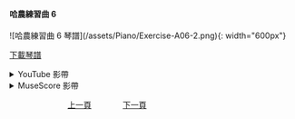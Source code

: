 ﻿---
keywords: 吳老師鋼琴教學 - 哈農練習曲 6
---
<h4>哈農練習曲 6</h4> 
![哈農練習曲 6 琴譜](/assets/Piano/Exercise-A06-2.png){: width="600px"}

<a href="/assets/Piano/Exercise-A06-2.pdf" target="_blank">下載琴譜</a>


<details>
  <summary>YouTube 影帶</summary>
<ol>
<iframe width="560" height="315" src="https://www.youtube.com/embed/s4Dn7_eHdjc" title="哈農練習曲 6" frameborder="0" allow="accelerometer; autoplay; clipboard-write; encrypted-media; gyroscope; picture-in-picture; web-share" allowfullscreen></iframe>

</ol>
</details>

<details>
  <summary>MuseScore 影帶</summary>
<ol>
<a href="https://musescore.com/user/65457238/scores/11217223?share=copy_link" target="_blank">Open to Play</a>
</ol>
</details>


&nbsp;&nbsp;&nbsp;&nbsp;&nbsp;&nbsp;&nbsp;&nbsp;&nbsp;&nbsp;&nbsp;&nbsp;
&nbsp;&nbsp;&nbsp;&nbsp;&nbsp;&nbsp;&nbsp;&nbsp;&nbsp;&nbsp;&nbsp;&nbsp;
[上一頁](Practice18)
&nbsp;&nbsp;&nbsp;&nbsp;&nbsp;&nbsp;&nbsp;&nbsp;&nbsp;&nbsp;&nbsp;&nbsp;
[下一頁](Chords)

<!-- Google tag (gtag.js) -->
<script async src="https://www.googletagmanager.com/gtag/js?id=G-SK366WCHW3"></script>
<script>
  window.dataLayer = window.dataLayer || [];
  function gtag(){dataLayer.push(arguments);}
  gtag('js', new Date());

  gtag('config', 'G-SK366WCHW3');
</script>




